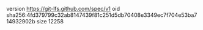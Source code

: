 version https://git-lfs.github.com/spec/v1
oid sha256:4fd379799c32ab8147439f81c251d5db70408e3349ec7f704e53ba714932902b
size 12258
